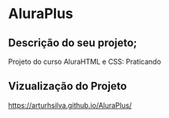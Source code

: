 # AluraPlus

## Descrição do seu projeto;
Projeto do curso AluraHTML e CSS: Praticando 

## Vizualização do Projeto
https://arturhsilva.github.io/AluraPlus/
